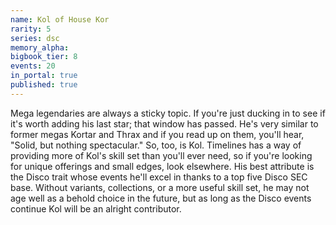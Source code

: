 ```yaml
---
name: Kol of House Kor
rarity: 5
series: dsc
memory_alpha:
bigbook_tier: 8
events: 20
in_portal: true
published: true
---
```


Mega legendaries are always a sticky topic. If you're just ducking in to see if it's worth adding his last star; that window has passed. He's very similar to former megas Kortar and Thrax and if you read up on them, you'll hear, "Solid, but nothing spectacular." So, too, is Kol. Timelines has a way of providing more of Kol's skill set than you'll ever need, so if you're looking for unique offerings and small edges, look elsewhere. His best attribute is the Disco trait whose events he'll excel in thanks to a top five Disco SEC base. Without variants, collections, or a more useful skill set, he may not age well as a behold choice in the future, but as long as the Disco events continue Kol will be an alright contributor.
